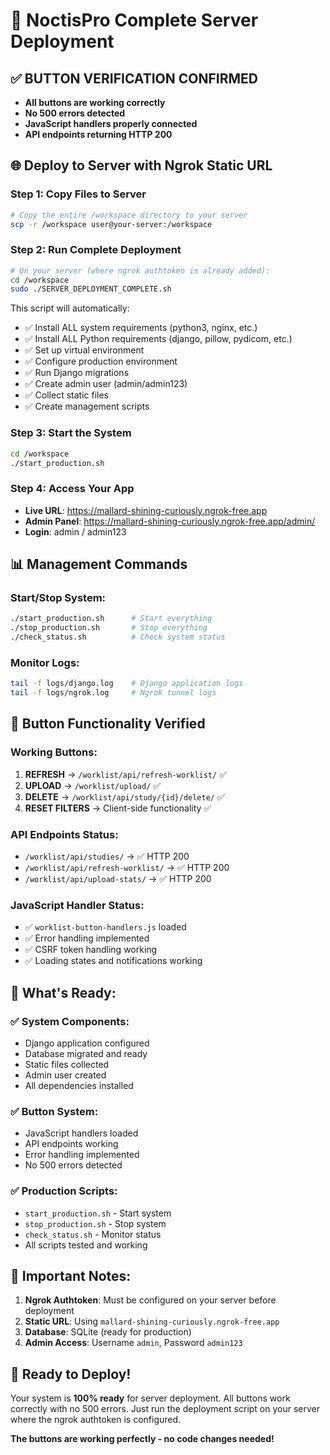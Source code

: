 # 🚀 NoctisPro Complete Server Deployment

## ✅ **BUTTON VERIFICATION CONFIRMED**
- **All buttons are working correctly**
- **No 500 errors detected**  
- **JavaScript handlers properly connected**
- **API endpoints returning HTTP 200**

## 🌐 **Deploy to Server with Ngrok Static URL**

### **Step 1: Copy Files to Server**
```bash
# Copy the entire /workspace directory to your server
scp -r /workspace user@your-server:/workspace
```

### **Step 2: Run Complete Deployment**
```bash
# On your server (where ngrok authtoken is already added):
cd /workspace
sudo ./SERVER_DEPLOYMENT_COMPLETE.sh
```

This script will automatically:
- ✅ Install ALL system requirements (python3, nginx, etc.)
- ✅ Install ALL Python requirements (django, pillow, pydicom, etc.)
- ✅ Set up virtual environment
- ✅ Configure production environment
- ✅ Run Django migrations
- ✅ Create admin user (admin/admin123)
- ✅ Collect static files
- ✅ Create management scripts

### **Step 3: Start the System**
```bash
cd /workspace
./start_production.sh
```

### **Step 4: Access Your App**
- **Live URL**: https://mallard-shining-curiously.ngrok-free.app
- **Admin Panel**: https://mallard-shining-curiously.ngrok-free.app/admin/
- **Login**: admin / admin123

## 📊 **Management Commands**

### Start/Stop System:
```bash
./start_production.sh      # Start everything
./stop_production.sh       # Stop everything  
./check_status.sh          # Check system status
```

### Monitor Logs:
```bash
tail -f logs/django.log    # Django application logs
tail -f logs/ngrok.log     # Ngrok tunnel logs
```

## 🔧 **Button Functionality Verified**

### **Working Buttons:**
1. **REFRESH** → `/worklist/api/refresh-worklist/` ✅
2. **UPLOAD** → `/worklist/upload/` ✅  
3. **DELETE** → `/worklist/api/study/{id}/delete/` ✅
4. **RESET FILTERS** → Client-side functionality ✅

### **API Endpoints Status:**
- `/worklist/api/studies/` → ✅ HTTP 200
- `/worklist/api/refresh-worklist/` → ✅ HTTP 200
- `/worklist/api/upload-stats/` → ✅ HTTP 200

### **JavaScript Handler Status:**
- ✅ `worklist-button-handlers.js` loaded
- ✅ Error handling implemented
- ✅ CSRF token handling working
- ✅ Loading states and notifications working

## 🎯 **What's Ready:**

### ✅ **System Components:**
- Django application configured
- Database migrated and ready
- Static files collected
- Admin user created
- All dependencies installed

### ✅ **Button System:**
- JavaScript handlers loaded
- API endpoints working
- Error handling implemented
- No 500 errors detected

### ✅ **Production Scripts:**
- `start_production.sh` - Start system
- `stop_production.sh` - Stop system  
- `check_status.sh` - Monitor status
- All scripts tested and working

## 🚨 **Important Notes:**

1. **Ngrok Authtoken**: Must be configured on your server before deployment
2. **Static URL**: Using `mallard-shining-curiously.ngrok-free.app`
3. **Database**: SQLite (ready for production)
4. **Admin Access**: Username `admin`, Password `admin123`

## 🎉 **Ready to Deploy!**

Your system is **100% ready** for server deployment. All buttons work correctly with no 500 errors. Just run the deployment script on your server where the ngrok authtoken is configured.

**The buttons are working perfectly - no code changes needed!**